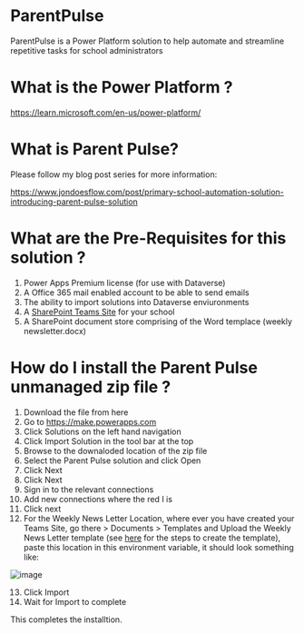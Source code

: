 # ParentPulse
ParentPulse is a Power Platform solution to help automate and streamline repetitive tasks for school administrators

# What is the Power Platform ?

https://learn.microsoft.com/en-us/power-platform/

# What is Parent Pulse?

Please follow my blog post series for more information:

https://www.jondoesflow.com/post/primary-school-automation-solution-introducing-parent-pulse-solution

# What are the Pre-Requisites for this solution ?

1. Power Apps Premium license (for use with Dataverse)
2. A Office 365 mail enabled account to be able to send emails
3. The ability to import solutions into Dataverse enviuronments
4. A [SharePoint Teams Site](https://support.microsoft.com/en-gb/office/create-a-team-site-in-sharepoint-ef10c1e7-15f3-42a3-98aa-b5972711777d) for your school
5. A SharePoint document store comprising of the Word templace (weekly newsletter.docx)

# How do I install the Parent Pulse unmanaged zip file ?

1. Download the file from here
2. Go to https://make.powerapps.com
3. Click Solutions on the left hand navigation
4. Click Import Solution in the tool bar at the top
5. Browse to the downaloded location of the zip file
6. Select the Parent Pulse solution and click Open
7. Click Next
8. Click Next
9. Sign in to the relevant connections
10. Add new connections where the red I is
11. Click next
12. For the Weekly News Letter Location, where ever you have created your Teams Site, go there > Documents > Templates and Upload the Weekly News Letter template (see [here](https://www.jondoesflow.com/post/02-primary-school-automation-solution-send-reminders-for-rsvp-records) for the steps to create the template), paste this location in this environment variable, it should look something like:

![image](https://github.com/user-attachments/assets/6fd5008f-40f6-4606-9c64-2bdeafffcd17)

13. Click Import
14. Wait for Import to complete

This completes the installtion.
